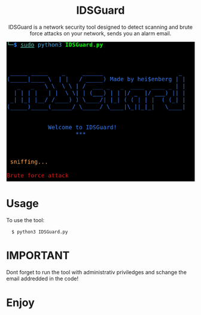 <div align="center">
<h1>IDSGuard</h1>
<p>IDSGuard is a network security tool designed to detect scanning and brute force attacks on your network, sends you an alarm email. </p>
<img src="https://github.com/L101111/Intrusion-Detection-System-in-Python/blob/main/screen.png" width="600px" />
</div>

# Usage

To use the tool:


      $ python3 IDSGuard.py

# IMPORTANT
Dont forget to run the tool with administrativ priviledges and schange the email addredded in the code!

# Enjoy
